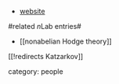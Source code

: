 
* [website](http://www.dieuniversitaet-online.at/professuren/curricula-vitae/beitrag/news/univ-prof-phd-dr-ludmil-katzarkov-1/80.html)

#related $n$Lab entries#

* [[nonabelian Hodge theory]]

[[!redirects Katzarkov]]

category: people